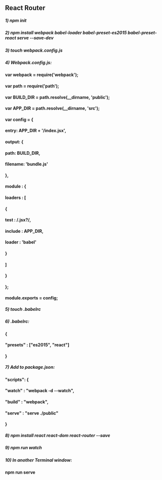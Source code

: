 ## React Router 
##### 1) npm init
##### 2) npm install webpack babel-loader babel-preset-es2015 babel-preset-react serve --save-dev
##### 3) touch webpack.config.js
##### 4) Webpack.config.js:
#### var webpack = require('webpack');
#### var path = require('path');

#### var BUILD_DIR = path.resolve(__dirname, 'public');
#### var APP_DIR = path.resolve(__dirname, 'src');

#### var config = {
#### entry: APP_DIR + '/index.jsx',
#### output: {
#### path: BUILD_DIR,
#### filename: 'bundle.js'
#### },
#### module : {
#### loaders : [
#### {
#### test : /\.jsx?/,
#### include : APP_DIR,
#### loader : 'babel'
#### }
#### ]
#### }
#### };
#### module.exports = config;

##### 5) touch .babelrc

##### 6) .babelrc:
#### {
#### "presets" : ["es2015", "react"]
#### }
##### 7) Add to package.json:
#### "scripts": {
#### "watch" : "webpack -d --watch",
#### "build" : "webpack",
#### "serve" : "serve ./public"
#### }
##### 8) npm install react react-dom react-router --save
##### 9) npm run watch
##### 10) In another Terminal window: 
#### npm run serve
